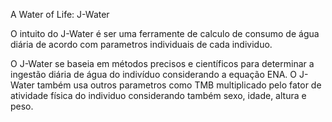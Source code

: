 A Water of Life: J-Water

O intuito do J-Water é ser uma ferramente de calculo de consumo de água diária de acordo com parametros individuais de cada individuo.

O J-Water se baseia em métodos precisos e científicos para determinar a ingestão diária de água do indivíduo considerando a equação ENA. O J-Water também usa outros parametros como TMB multiplicado pelo fator de atividade física do individuo considerando também sexo, idade, altura e peso.
